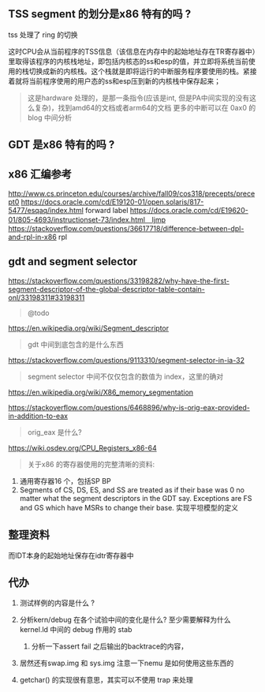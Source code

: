 ## TSS segment 的划分是x86 特有的吗 ?
tss 处理了 ring 的切换

这时CPU会从当前程序的TSS信息（该信息在内存中的起始地址存在TR寄存器中）里取得该程序的内核栈地址，即包括内核态的ss和esp的值，并立即将系统当前使用的栈切换成新的内核栈。这个栈就是即将运行的中断服务程序要使用的栈。紧接着就将当前程序使用的用户态的ss和esp压到新的内核栈中保存起来；
> 这是hardware 处理的，是那一条指令(应该是int, 但是PA中间实现的没有这么复杂)，找到amd64的文档或者arm64的文档
> 更多的中断可以在 0ax0 的blog 中间分析


## GDT 是x86 特有的吗 ?


## x86 汇编参考
http://www.cs.princeton.edu/courses/archive/fall09/cos318/precepts/precept0 
https://docs.oracle.com/cd/E19120-01/open.solaris/817-5477/esqaq/index.html forward label
https://docs.oracle.com/cd/E19620-01/805-4693/instructionset-73/index.html　ljmp
https://stackoverflow.com/questions/36617718/difference-between-dpl-and-rpl-in-x86 rpl

## gdt and segment selector
https://stackoverflow.com/questions/33198282/why-have-the-first-segment-descriptor-of-the-global-descriptor-table-contain-onl/33198311#33198311 
> @todo 

https://en.wikipedia.org/wiki/Segment_descriptor
> gdt 中间到底包含的是什么东西

https://stackoverflow.com/questions/9113310/segment-selector-in-ia-32
> segment selector 中间不仅仅包含的数值为 index，这里的确对

https://en.wikipedia.org/wiki/X86_memory_segmentation


https://stackoverflow.com/questions/6468896/why-is-orig-eax-provided-in-addition-to-eax
> orig_eax 是什么?

https://wiki.osdev.org/CPU_Registers_x86-64
> 关于x86 的寄存器使用的完整清晰的资料:

1. 通用寄存器16 个，包括SP BP
2. Segments of CS, DS, ES, and SS are treated as if their base was 0 no matter what the segment descriptors in the GDT say. Exceptions are FS and GS which have MSRs to change their base. 实现平坦模型的定义


## 整理资料
而IDT本身的起始地址保存在idtr寄存器中



## 代办
1. 测试样例的内容是什么 ?
2. 分析kern/debug 在各个试验中间的变化是什么? 至少需要解释为什么 kernel.ld 中间的 debug 作用的 stab
    1. 分析一下assert fail 之后输出的backtrace的内容，
3. 居然还有swap.img 和 sys.img 注意一下nemu 是如何使用这些东西的


4. getchar() 的实现很有意思，其实可以不使用 trap 来处理

